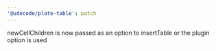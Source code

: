 ```yaml
---
'@udecode/plate-table': patch
---
```


newCellChildren is now passed as an option to insertTable or the plugin option is used

